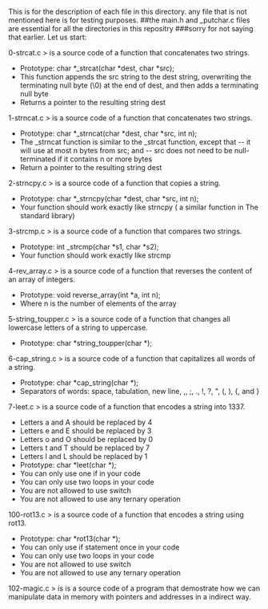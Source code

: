 This is for the description of each file in this directory.
any file that is not mentioned here is for testing purposes.
##the main.h and \_putchar.c files are essential for all the directories in this repositry
###sorry for not saying that earlier.
Let us start:

0-strcat.c > is a source code of a function that concatenates two strings.
- Prototype: char *_strcat(char *dest, char *src);
- This function appends the src string to the dest string, overwriting the terminating null byte (\0) at the end of dest, and then adds a terminating null byte
- Returns a pointer to the resulting string dest

1-strncat.c > is a source code of a function that concatenates two strings.
- Prototype: char *_strncat(char *dest, char *src, int n);
- The _strncat function is similar to the _strcat function, except that
-- it will use at most n bytes from src; and
-- src does not need to be null-terminated if it contains n or more bytes
- Return a pointer to the resulting string dest

2-strncpy.c > is a source code of a function that copies a string.
- Prototype: char *_strncpy(char *dest, char *src, int n);
- Your function should work exactly like strncpy ( a similar function in The standard library)

3-strcmp.c > is a source code of a function that compares two strings.
- Prototype: int _strcmp(char *s1, char *s2);
- Your function should work exactly like strcmp

4-rev_array.c > is a source code of a function that reverses the content of an array of integers.
- Prototype: void reverse_array(int *a, int n);
- Where n is the number of elements of the array

5-string_toupper.c > is a source code of a function that changes all lowercase letters of a string to uppercase.
- Prototype: char *string_toupper(char *);

6-cap_string.c > is a source code of a function that capitalizes all words of a string.
- Prototype: char *cap_string(char *);
- Separators of words: space, tabulation, new line, ,, ;, ., !, ?, ", (, ), {, and }

7-leet.c > is a source code of a function that encodes a string into 1337.
- Letters a and A should be replaced by 4
- Letters e and E should be replaced by 3
- Letters o and O should be replaced by 0
- Letters t and T should be replaced by 7
- Letters l and L should be replaced by 1
- Prototype: char *leet(char *);
- You can only use one if in your code
- You can only use two loops in your code
- You are not allowed to use switch
- You are not allowed to use any ternary operation

100-rot13.c > is a source code of a function that encodes a string using rot13.
- Prototype: char *rot13(char *);
- You can only use if statement once in your code
- You can only use two loops in your code
- You are not allowed to use switch
- You are not allowed to use any ternary operation

102-magic.c > is is a source code of a program that demostrate how we can manipulate data in memory with pointers and addresses in a indirect way.
